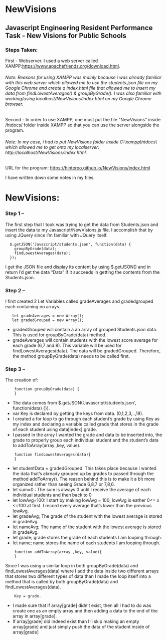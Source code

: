 # NewVisions

## Javascript Engineering Resident Performance Task - New Visions for Public Schools

### Steps Taken:
First - Webserver. I used a web server called XAMPP:https://www.apachefriends.org/download.html. 

###### Note: Reasons for using XAMPP was mainly because i was already familiar with this web server which allowed me to use the students.json file on my Google Chrome and create a index.html file that allowed me to insert my data from findLowestAverages() & groupByGrade(). I was also familiar with working/using localhost/NewVisions/index.html on my Google Chrome browser.
   
Second - In order to use XAMPP, one must put the file "NewVisions" inside /htdocs/ folder inside XAMPP so that you can use the server alongside the program.

###### Note: In my case, i had to put NewVisions folder inside C:\xampp\htdocs\ which allowed me to get onto my localserver: http://localhost/NewVisions/index.html.

URL for the program: https://hinteroo.github.io/NewVisions/index.html

I have written down some notes in my files.
   

# NewVisions: 
### Step 1 – 
The first step that I took was trying to get the data from Students.json and insert the data to my Javascript/NewVisions.js file. I accomplish that by using JQuery since I’m familiar with JQuery itself.
```
  $.getJSON('Javascript/students.json', function(data) {
    groupByGrade(data);
    findLowestAverages(data);
  });
```
I get the JSON file and display its content by using $.getJSON() and in return I’d get the data “Data” if it succeeds in getting the contents from the Students.json.

### Step 2 – 
I first created 2 Let Variables called gradeAverages and gradedgrouped each containing no arrays.
```
   let gradeAverages = new Array();
   let gradedGrouped = new Array(); 
```
- gradedGrouped will contain a an array of grouped Students.json data. This is used for groupByGrade(data) method.
- gradeAverages will contain students with the lowest score average for each grade (6,7 and 8). This variable will be used for findLowestAverages(data). The data will be gradedGrouped. Therefore, the method groupByGrade(data) needs to be called first.

### Step 3 – 
The creation of:
```
    function groupByGrade(data) {
    }
```
- The data comes from $.getJSON('Javascript/students.json', function(data) {}).
- var Key is declared by getting the keys from data. (0,1,2,3,..,19).
- I created a for loop to go through each student’s grade by using Key as my index and declaring a variable called grade that stores in the grade of each student using data[index].grade. 
- I passed in the array I wanted the grade and data to be inserted into, the grade to properly group each individual student and the student’s data to addToArray(array ,key, value).
```
    function findLowestAverages(data){
    }

```
- let studentData = gradedGrouped. This takes place because I wanted the data that’s akready grouped up by grades to passed through the method addToArray(). The reason behind this is to make it a bit more organized rather than seeing Grade 6,8,7 or 7,8,6.
- let sum=0 : The sum is always 0 until I receive the average of each individual students and then back to 0
- let lowAvg=100: I start by making lowAvg = 100, lowAvg is eather 0<= x <=100 at first. I record every average that’s lower than the previous lowAvg.  
- let gradeAvg; The grade of the student with the lowest average is stored in gradeAvg.
- let nameAvg; The name of the student with the lowest average is stored in gradeAvg.
- let grade; grade stores the grade of each students I am looping through.
- let name; name stores the name of each students I am looping through.
```
    function addToArray(array ,key, value){
    }
```
Since I was using a similar loop in both groupByGrade(data) and findLowestAverages(data) where I add the data inside two different arrays that stores two different types of data than I made the loop itself into a method that is called by both groupByGrade(data) and findLowestAverages(data).
```
    Key = grade.
```
- I made sure that if array[grade] didn’t exist, then all I had to do was create one as an empty array and then adding a data to the end of the array in  array[grade].
- If array[grade] did indeed exist than I’ll skip making an empty array[grade] and just simply push the data of the student inside of array[grade]

